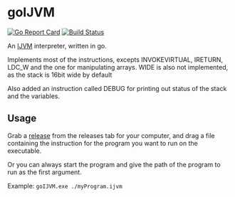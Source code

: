 # goIJVM
[![Go Report Card](https://goreportcard.com/badge/github.com/TheTipo01/goIJVM)](https://goreportcard.com/report/github.com/TheTipo01/goIJVM)
[![Build Status](https://travis-ci.com/TheTipo01/goIJVM.svg?branch=master)](https://travis-ci.com/TheTipo01/goIJVM)

An [IJVM](https://en.wikipedia.org/wiki/IJVM) interpreter, written in go.

Implements most of the instructions, excepts INVOKEVIRTUAL, IRETURN, LDC_W and the one for manipulating arrays.
WIDE is also not implemented, as the stack is 16bit wide by default

Also added an instruction called DEBUG for printing out status of the stack and the variables.

## Usage
Grab a [release](https://github.com/TheTipo01/goIJVM/releases) from the releases tab for your computer, and drag a file 
containing the instruction for the program you want to run on the executable. 

Or you can always start the program and give the path of the program to run as the first argument.

Example: `goIJVM.exe ./myProgram.ijvm`
